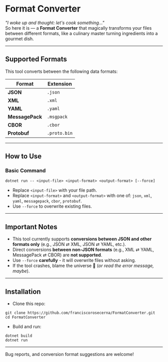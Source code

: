 # Format Converter

*"I woke up and thought: let's cook something..."*  
So here it is — a **Format Converter** that magically transforms your files between different formats, like a culinary master turning ingredients into a gourmet dish.

---

## Supported Formats

This tool converts between the following data formats:

| Format       | Extension   |
|--------------|-------------|
| **JSON**     | `.json`     |
| **XML**      | `.xml`      |
| **YAML**     | `.yaml`     |
| **MessagePack** | `.msgpack` |
| **CBOR**     | `.cbor`     |
| **Protobuf**   | `.proto.bin`  |
---

## How to Use

### Basic Command

```
dotnet run -- <input-file> <input-format> <output-format> [--force]
```
- Replace `<input-file>` with your file path.
- Replace `<input-format>` and `<output-format>` with one of: `json`, `xml`, `yaml`, `messagepack`, `cbor`, `protobuf`.
- Use `--force` to overwrite existing files.
---

## Important Notes
- This tool currently supports **conversions between JSON and other formats only** (e.g., JSON ⇄ XML, JSON ⇄ YAML, etc.).
- Direct conversions **between non-JSON formats** (e.g., XML ⇄ YAML, MessagePack ⇄ CBOR) are **not supported**.
- Use `--force` **carefully** - it will overwrite files without asking.
- If the tool crashes, blame the universe 🌌 (*or read the error message, maybe*).
---

## Installation
- Clone this repo:
```
git clone https://github.com/franciscorosecerna/FormatConverter.git
cd FormatConverter
```
- Build and run:
```
dotnet build
dotnet run
```
---
Bug reports, and conversion format suggestions are welcome!

